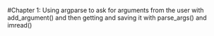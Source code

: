 #Chapter 1: Using argparse to ask for arguments from the user with add_argument() and then getting and saving it with parse_args() and imread()

